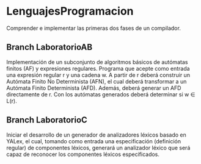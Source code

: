 # LenguajesProgramacion
Comprender e implementar las primeras dos fases de un compilador.

## Branch LaboratorioAB 
Implementación de un subconjunto de algoritmos básicos de autómatas finitos (AF) y expresiones regulares. Programa que acepte como entrada una expresión regular r y una cadena w. A partir de r deberá construir un Autómata Finito No Determinista (AFN), el cual deberá transformar a un Autómata Finito Determinista (AFD). Además, deberá generar un AFD directamente de r. Con los autómatas generados deberá determinar si w ∈ L(r).

## Branch LaboratorioC 
Iniciar el desarrollo de un generador de analizadores léxicos basado en YALex, el cual, tomando como entrada una especificación (definición regular) de componentes léxicos, generará un analizador léxico que será capaz de reconocer los componentes léxicos especificados.
